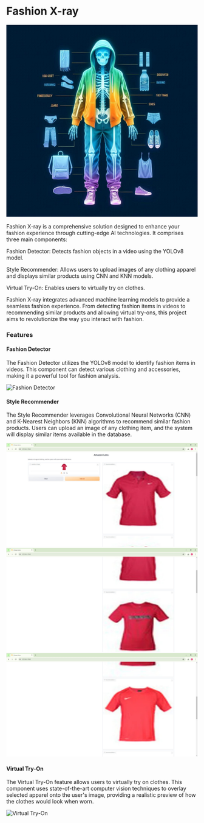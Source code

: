 # Fashion X-ray

![Fashion X-ray Logo](./images/Designer-2.jpeg)

Fashion X-ray is a comprehensive solution designed to enhance your fashion experience through cutting-edge AI technologies. It comprises three main components:

Fashion Detector: Detects fashion objects in a video using the YOLOv8 model.

Style Recommender: Allows users to upload images of any clothing apparel and displays similar products using CNN and KNN models.

Virtual Try-On: Enables users to virtually try on clothes.

Fashion X-ray integrates advanced machine learning models to provide a seamless fashion experience. From detecting fashion items in videos to recommending similar products and allowing virtual try-ons, this project aims to revolutionize the way you interact with fashion.

### Features

#### Fashion Detector

The Fashion Detector utilizes the YOLOv8 model to identify fashion items in videos. This component can detect various clothing and accessories, making it a powerful tool for fashion analysis.

![Fashion Detector](./images/image1.jpeg)

#### Style Recommender

The Style Recommender leverages Convolutional Neural Networks (CNN) and K-Nearest Neighbors (KNN) algorithms to recommend similar fashion products. Users can upload an image of any clothing item, and the system will display similar items available in the database.

![Style Recommender 1](./images/image3.jpeg)
![Style Recommender 2](./images/image4.jpeg)
![Style Recommender 3](./images/image5.jpeg)

#### Virtual Try-On

The Virtual Try-On feature allows users to virtually try on clothes. This component uses state-of-the-art computer vision techniques to overlay selected apparel onto the user's image, providing a realistic preview of how the clothes would look when worn.

![Virtual Try-On](./images/image2.jpeg)
